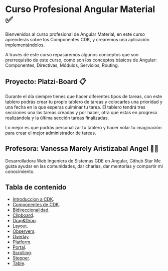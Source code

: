 # Curso Profesional Angular Material ✅

Bienvenidos al curso profesional de Angular Material, en este curso aprenderás sobre los Componentes CDK, y crearemos una aplicación implementándolos.

A través de este curso repasaremos algunos conceptos que son prerrequisito de este curso, como son los conceptos básicos de Angular: Componentes, Directivas, Módulos, Servicios, Routing.

## Proyecto: Platzi-Board 📋

Durante el día siempre tienes que hacer diferentes tipos de tareas, con este tablero podrás crear tu propio tablero de tareas y colocarles una prioridad y una fecha en la que esperas culminar tu tarea. El tablero tendrá tres secciones una las tareas creadas y por hacer, otra que estas en progreso realizándola y la última sección tareas finalizadas.

Lo mejor es que podrás personalizar tu tablero y hacer volar tu imaginación para crear el mejor administrador de tareas.

## Profesora: Vanessa Marely Aristizabal Angel 👩‍💻
Desarrolladora Web
Ingeniera de Sistemas
GDE en Angular, Github Star
Me gusta ayudar en las comunidades, dar charlas, dar mentorías y compartir mi conocimiento. 

## Tabla de contenido

- [Introduccion a CDK](cdk.md).
- [Componentes de CDK](components-cdk.md).
- [Bidireccionalidad](components-cdk.md#Bidireccionalidad).
- [Clipboard](components-cdk.md#Clipboard).
- [Drag&Drop](components-cdk.md#Drag&Drop).
- [Layout](components-cdk.md#Layout).
- [Observers](components-cdk.md#Observers).
- [Overlay](components-cdk.md#Overlay).
- [Platform](components-cdk.md#Platform).
- [Portal](components-cdk.md#Portal).
- [Scrolling](components-cdk.md#Scrolling).
- [Stepper](components-cdk.md#Stepper).
- [Table](components-cdk.md#Table).


